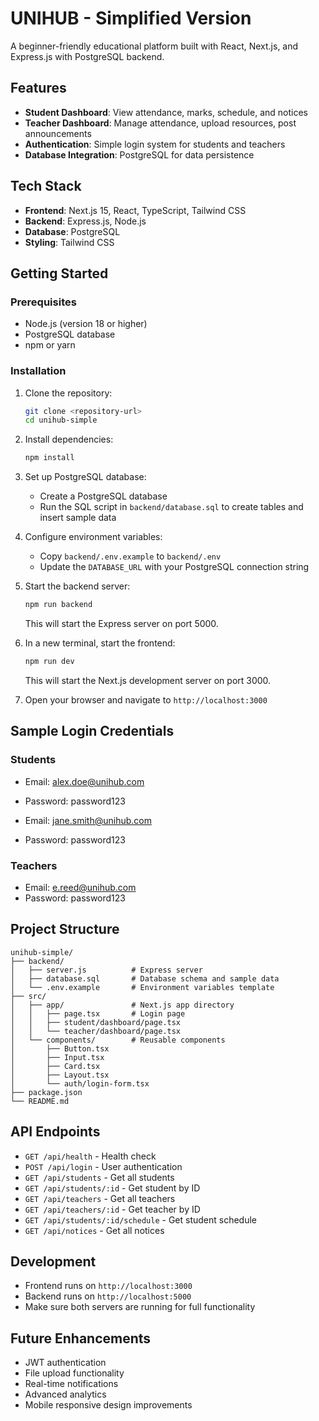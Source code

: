 # UNIHUB - Simplified Version

A beginner-friendly educational platform built with React, Next.js, and Express.js with PostgreSQL backend.

## Features

- **Student Dashboard**: View attendance, marks, schedule, and notices
- **Teacher Dashboard**: Manage attendance, upload resources, post announcements
- **Authentication**: Simple login system for students and teachers
- **Database Integration**: PostgreSQL for data persistence

## Tech Stack

- **Frontend**: Next.js 15, React, TypeScript, Tailwind CSS
- **Backend**: Express.js, Node.js
- **Database**: PostgreSQL
- **Styling**: Tailwind CSS

## Getting Started

### Prerequisites

- Node.js (version 18 or higher)
- PostgreSQL database
- npm or yarn

### Installation

1. Clone the repository:
   ```bash
   git clone <repository-url>
   cd unihub-simple
   ```

2. Install dependencies:
   ```bash
   npm install
   ```

3. Set up PostgreSQL database:
   - Create a PostgreSQL database
   - Run the SQL script in `backend/database.sql` to create tables and insert sample data

4. Configure environment variables:
   - Copy `backend/.env.example` to `backend/.env`
   - Update the `DATABASE_URL` with your PostgreSQL connection string

5. Start the backend server:
   ```bash
   npm run backend
   ```
   This will start the Express server on port 5000.

6. In a new terminal, start the frontend:
   ```bash
   npm run dev
   ```
   This will start the Next.js development server on port 3000.

7. Open your browser and navigate to `http://localhost:3000`

## Sample Login Credentials

### Students
- Email: alex.doe@unihub.com
- Password: password123

- Email: jane.smith@unihub.com
- Password: password123

### Teachers
- Email: e.reed@unihub.com
- Password: password123

## Project Structure

```
unihub-simple/
├── backend/
│   ├── server.js          # Express server
│   ├── database.sql       # Database schema and sample data
│   └── .env.example       # Environment variables template
├── src/
│   ├── app/               # Next.js app directory
│   │   ├── page.tsx       # Login page
│   │   ├── student/dashboard/page.tsx
│   │   └── teacher/dashboard/page.tsx
│   └── components/        # Reusable components
│       ├── Button.tsx
│       ├── Input.tsx
│       ├── Card.tsx
│       ├── Layout.tsx
│       └── auth/login-form.tsx
├── package.json
└── README.md
```

## API Endpoints

- `GET /api/health` - Health check
- `POST /api/login` - User authentication
- `GET /api/students` - Get all students
- `GET /api/students/:id` - Get student by ID
- `GET /api/teachers` - Get all teachers
- `GET /api/teachers/:id` - Get teacher by ID
- `GET /api/students/:id/schedule` - Get student schedule
- `GET /api/notices` - Get all notices

## Development

- Frontend runs on `http://localhost:3000`
- Backend runs on `http://localhost:5000`
- Make sure both servers are running for full functionality

## Future Enhancements

- JWT authentication
- File upload functionality
- Real-time notifications
- Advanced analytics
- Mobile responsive design improvements
